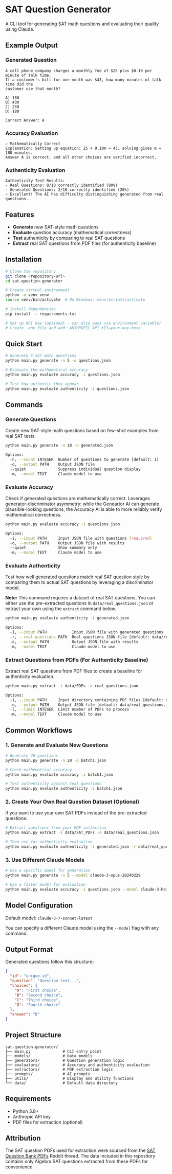 # SAT Question Generator

A CLI tool for generating SAT math questions and evaluating their quality using Claude.

## Example Output

### Generated Question

```
A cell phone company charges a monthly fee of $25 plus $0.10 per minute of talk time.
If a customer's bill for one month was $43, how many minutes of talk time did the
customer use that month?

A) 180
B) 430
C) 250
D) 180

Correct Answer: A
```

### Accuracy Evaluation

```
✓ Mathematically Correct
Explanation: Setting up equation: 25 + 0.10m = 43, solving gives m = 180 minutes.
Answer A is correct, and all other choices are verified incorrect.
```

### Authenticity Evaluation

```
Authenticity Test Results:
- Real Questions: 8/10 correctly identified (80%)
- Generated Questions: 2/10 correctly identified (20%)
✓ Excellent! The AI has difficulty distinguishing generated from real questions.
```

## Features

- **Generate** new SAT-style math questions
- **Evaluate** question accuracy (mathematical correctness)
- **Test** authenticity by comparing to real SAT questions
- **Extract** real SAT questions from PDF files (for authenticity baseline)

## Installation

```bash
# Clone the repository
git clone <repository-url>
cd sat-question-generator

# Create virtual environment
python -m venv venv
source venv/bin/activate  # On Windows: venv\Scripts\activate

# Install dependencies
pip install -r requirements.txt

# Set up API key (optional - can also pass via environment variable)
# Create .env file and add: ANTHROPIC_API_KEY=your-key-here
```

## Quick Start

```bash
# Generate 5 SAT math questions
python main.py generate -n 5 -o questions.json

# Evaluate the mathematical accuracy
python main.py evaluate accuracy -i questions.json

# Test how authentic they appear
python main.py evaluate authenticity -i questions.json
```

## Commands

### Generate Questions

Create new SAT-style math questions based on few-shot examples from real SAT tests.

```bash
python main.py generate -n 10 -o generated.json

Options:
  -n, --count INTEGER  Number of questions to generate [default: 1]
  -o, --output PATH    Output JSON file
  --quiet              Suppress individual question display
  -m, --model TEXT     Claude model to use
```

### Evaluate Accuracy

Check if generated questions are mathematically correct. Leverages generator-discriminator asymmetry: while the Geneartor AI can generate plausible-looking questions, the Accuracy AI is able to more reliably verify mathematical correctness.

```bash
python main.py evaluate accuracy -i questions.json

Options:
  -i, --input PATH     Input JSON file with questions [required]
  -o, --output PATH    Output JSON file with results
  --quiet              Show summary only
  -m, --model TEXT     Claude model to use
```

### Evaluate Authenticity

Test how well generated questions match real SAT question style by comparing them to actual SAT questions by leveraging a discriminator model.

**Note:** This command requires a dataset of real SAT questions. You can either use the pre-extracted questions in `data/real_questions.json` or extract your own using the `extract` command below.

```bash
python main.py evaluate authenticity -i generated.json

Options:
  -i, --input PATH           Input JSON file with generated questions [required]
  -r, --real-questions PATH  Real questions JSON file [default: data/real_questions.json]
  -o, --output PATH          Output JSON file with results
  -m, --model TEXT           Claude model to use
```

### Extract Questions from PDFs (For Authenticity Baseline)

Extract real SAT questions from PDF files to create a baseline for authenticity evaluation.

```bash
python main.py extract -i data/PDFs -o real_questions.json

Options:
  -i, --input PATH     Input directory containing PDF files [default: data/Algebra]
  -o, --output PATH    Output JSON file [default: data/real_questions.json]
  -l, --limit INTEGER  Limit number of PDFs to process
  -m, --model TEXT     Claude model to use
```

## Common Workflows

### 1. Generate and Evaluate New Questions

```bash
# Generate 20 questions
python main.py generate -n 20 -o batch1.json

# Check mathematical accuracy
python main.py evaluate accuracy -i batch1.json

# Test authenticity against real questions
python main.py evaluate authenticity -i batch1.json
```

### 2. Create Your Own Real Question Dataset (Optional)

If you want to use your own SAT PDFs instead of the pre-extracted questions:

```bash
# Extract questions from your PDF collection
python main.py extract -i data/SAT_PDFs -o data/real_questions.json

# Then use for authenticity evaluation
python main.py evaluate authenticity -i generated.json -r data/real_questions.json
```

### 3. Use Different Claude Models

```bash
# Use a specific model for generation
python main.py generate -n 5 --model claude-3-opus-20240229

# Use a faster model for evaluation
python main.py evaluate accuracy -i questions.json --model claude-3-haiku-20240307
```

## Model Configuration

Default model: `claude-3-7-sonnet-latest`

You can specify a different Claude model using the `--model` flag with any command.

## Output Format

Generated questions follow this structure:

```json
{
  "id": "unique-id",
  "question": "Question text...",
  "choices": {
    "A": "First choice",
    "B": "Second choice",
    "C": "Third choice",
    "D": "Fourth choice"
  },
  "answer": "B"
}
```

## Project Structure

```
sat-question-generator/
├── main.py              # CLI entry point
├── models/              # Data models
├── generators/          # Question generation logic
├── evaluators/          # Accuracy and authenticity evaluation
├── extractors/          # PDF extraction logic
├── prompts/             # AI prompts
├── utils/               # Display and utility functions
└── data/                # Default data directory
```

## Requirements

- Python 3.8+
- Anthropic API key
- PDF files for extraction (optional)

## Attribution

The SAT question PDFs used for extraction were sourced from the [SAT Question Bank PDFs](https://www.reddit.com/r/Sat/comments/1bwg9x1/sat_question_bank_pdfs/) Reddit thread. The data included in this repository contains only Algebra SAT questions extracted from these PDFs for convenience.
